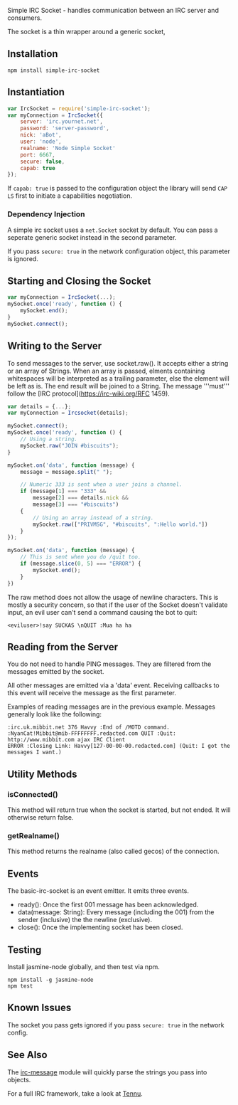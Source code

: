 Simple IRC Socket - handles communication between an IRC server and consumers.

The socket is a thin wrapper around a generic socket, 

## Installation ##

```
npm install simple-irc-socket
```

## Instantiation ##

```javascript
var IrcSocket = require('simple-irc-socket');
var myConnection = IrcSocket({
    server: 'irc.yournet.net',
    password: 'server-password',
    nick: 'aBot',
    user: 'node',
    realname: 'Node Simple Socket'
    port: 6667,
    secure: false,
    capab: true
});
```

If `capab: true` is passed to the configuration object the library will send `CAP LS` first to initiate a capabilities negotiation.

### Dependency Injection ###

A simple irc socket uses a `net.Socket` socket by default. You can pass a
seperate generic socket instead in the second parameter.

If you pass `secure: true` in the network configuration object, this parameter is ignored.

## Starting and Closing the Socket ##

```javascript
var myConnection = IrcSocket(...);
mySocket.once('ready', function () {
    mySocket.end();
}
mySocket.connect();
```

## Writing to the Server ##
To send messages to the server, use socket.raw(). It accepts either a
string or an array of Strings. When an array is passed, elments containing
whitespaces will be interpreted as a trailing parameter, else the element
will be left as is. The end result will be joined to a String.
The message '''must''' follow the 
[IRC protocol](https://irc-wiki.org/RFC 1459).

```javascript
var details = {...};
var myConnection = Ircsocket(details);

mySocket.connect();
mySocket.once('ready', function () {
    // Using a string.
    mySocket.raw("JOIN #biscuits");
}

mySocket.on('data', function (message) {
    message = message.split(" ");

    // Numeric 333 is sent when a user joins a channel.
    if (message[1] === "333" &&
        message[2] === details.nick &&
        message[3] === "#biscuits")
    {
        // Using an array instead of a string.
        mySocket.raw(["PRIVMSG", "#biscuits", ":Hello world."])
    }
});

mySocket.on('data', function (message) {
    // This is sent when you do /quit too.
    if (message.slice(0, 5) === "ERROR") {
        mySocket.end();
    }
})
```

The raw method does not allow the usage of newline characters. This is
mostly a security concern, so that if the user of the Socket doesn't
validate input, an evil user can't send a command causing the bot to quit:

```
<eviluser>!say SUCKAS \nQUIT :Mua ha ha
```

## Reading from the Server ##

You do not need to handle PING messages. They are filtered from the messages
emitted by the socket.

All other messages are emitted via a 'data' event. Receiving callbacks to this
event will receive the message as the first parameter.

Examples of reading messages are in the previous example. Messages generally
look like the following:

```
:irc.uk.mibbit.net 376 Havvy :End of /MOTD command.
:NyanCat!Mibbit@mib-FFFFFFFF.redacted.com QUIT :Quit: http://www.mibbit.com ajax IRC Client
ERROR :Closing Link: Havvy[127-00-00-00.redacted.com] (Quit: I got the messages I want.)
```

## Utility Methods ##

### isConnected() ###

This method will return true when the socket is started, but not ended. It
will otherwise return false.

### getRealname() ###

This method returns the realname (also called gecos) of the connection.

## Events ##

The basic-irc-socket is an event emitter. It emits three events.

+ ready(): Once the first 001 message has been acknowledged.
+ data(message: String): Every message (including the 001) from the
sender (inclusive) the the newline (exclusive).
+ close(): Once the implementing socket has been closed.

## Testing ##

Install jasmine-node globally, and then test via npm.

```
npm install -g jasmine-node
npm test
```

## Known Issues ##

The socket you pass gets ignored if you pass `secure: true` in the network config.

## See Also

The [irc-message](https://github.com/expr/irc-message) module will quickly parse the strings you pass into objects.

For a full IRC framework, take a look at [Tennu](https://github.com/havvy/tennu).
